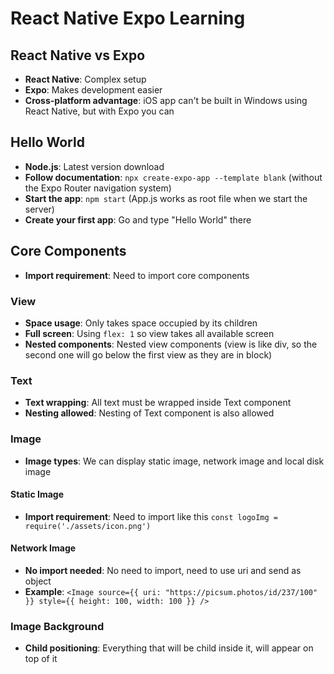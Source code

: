 # React Native Expo Learning

## React Native vs Expo

- **React Native**: Complex setup
- **Expo**: Makes development easier
- **Cross-platform advantage**: iOS app can't be built in Windows using React Native, but with Expo you can


## Hello World

- **Node.js**: Latest version download
- **Follow documentation**: `npx create-expo-app --template blank` (without the Expo Router navigation system)
- **Start the app**: `npm start` (App.js works as root file when we start the server)
- **Create your first app**: Go and type "Hello World" there


## Core Components

- **Import requirement**: Need to import core components

### View

- **Space usage**: Only takes space occupied by its children
- **Full screen**: Using `flex: 1` so view takes all available screen
- **Nested components**: Nested view components (view is like div, so the second one will go below the first view as they are in block)


### Text

- **Text wrapping**: All text must be wrapped inside Text component
- **Nesting allowed**: Nesting of Text component is also allowed


### Image

- **Image types**: We can display static image, network image and local disk image

#### Static Image
- **Import requirement**: Need to import like this `const logoImg = require('./assets/icon.png')`

#### Network Image
- **No import needed**: No need to import, need to use uri and send as object
- **Example**: `<Image source={{ uri: "https://picsum.photos/id/237/100" }} style={{ height: 100, width: 100 }} />`

### Image Background

- **Child positioning**: Everything that will be child inside it, will appear on top of it


